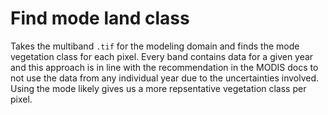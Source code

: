 # Find mode land class
Takes the multiband `.tif` for the modeling domain and finds the mode vegetation class for each pixel. Every band contains data for a given year and this approach is in line with the recommendation in the MODIS docs to not use the data from any individual year due to the uncertainties involved. Using the mode likely gives us a more repsentative vegetation class per pixel.